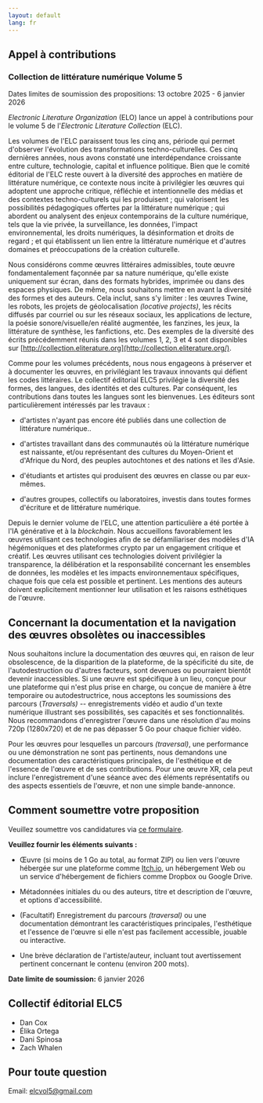 ```yaml
---
layout: default
lang: fr
---
```


## Appel à contributions

### Collection de littérature numérique Volume 5

Dates limites de soumission des propositions: 13 octobre 2025 - 6
janvier 2026

*Electronic Literature Organization* (ELO) lance un appel à
contributions pour le volume 5 de l'*Electronic Literature Collection*
(ELC).

Les volumes de l'ELC paraissent tous les cinq ans, période qui permet
d\'observer l\'évolution des transformations techno-culturelles. Ces
cinq dernières années, nous avons constaté une interdépendance
croissante entre culture, technologie, capital et influence politique.
Bien que le comité éditorial de l'ELC reste ouvert à la diversité des
approches en matière de littérature numérique, ce contexte nous incite à
privilégier les œuvres qui adoptent une approche critique, réfléchie et
intentionnelle des médias et des contextes techno-culturels qui les
produisent ; qui valorisent les possibilités pédagogiques offertes par
la littérature numérique ; qui abordent ou analysent des enjeux
contemporains de la culture numérique, tels que la vie privée, la
surveillance, les données, l\'impact environnemental, les droits
numériques, la désinformation et droits de regard ; et qui établissent
un lien entre la littérature numérique et d\'autres domaines et
préoccupations de la création culturelle.

Nous considérons comme œuvres littéraires admissibles, toute œuvre
fondamentalement façonnée par sa nature numérique, qu\'elle existe
uniquement sur écran, dans des formats hybrides, imprimée ou dans des
espaces physiques. De même, nous souhaitons mettre en avant la diversité
des formes et des auteurs. Cela inclut, sans s\'y limiter : les œuvres
Twine, les robots, les projets de géolocalisation *(locative projects)*,
les récits diffusés par courriel ou sur les réseaux sociaux, les
applications de lecture, la poésie sonore/visuelle/en réalité augmentée,
les fanzines, les jeux, la littérature de synthèse, les fanfictions,
etc. Des exemples de la diversité des écrits précédemment réunis dans
les volumes 1, 2, 3 et 4 sont disponibles sur
[http://collection.eliterature.org](http://collection.eliterature.org/).

Comme pour les volumes précédents, nous nous engageons à préserver et à
documenter les œuvres, en privilégiant les travaux innovants qui défient
les codes littéraires. Le collectif éditorial ELC5 privilégie la
diversité des formes, des langues, des identités et des cultures. Par
conséquent, les contributions dans toutes les langues sont les
bienvenues. Les éditeurs sont particulièrement intéressés par les
travaux :

- d'artistes n\'ayant pas encore été publiés dans une collection de littérature numérique..

- d'artistes travaillant dans des communautés où la littérature numérique est naissante, et/ou représentant des cultures du Moyen-Orient et d\'Afrique du Nord, des peuples autochtones et des nations et îles d\'Asie.

- d'étudiants et artistes qui produisent des œuvres en classe ou par eux-mêmes.

- d'autres groupes, collectifs ou laboratoires, investis dans toutes formes d\'écriture et de littérature numérique.

Depuis le dernier volume de l\'ELC, une attention particulière a été
portée à l\'IA générative et à la *blockchain*. Nous accueillons
favorablement les œuvres utilisant ces technologies afin de se
défamiliariser des modèles d\'IA hégémoniques et des plateformes crypto
par un engagement critique et créatif. Les œuvres utilisant ces
technologies doivent privilégier la transparence, la délibération et la
responsabilité concernant les ensembles de données, les modèles et les
impacts environnementaux spécifiques, chaque fois que cela est possible
et pertinent. Les mentions des auteurs doivent explicitement mentionner
leur utilisation et les raisons esthétiques de l\'œuvre.

## **Concernant la documentation et la navigation des œuvres obsolètes ou inaccessibles**

Nous souhaitons inclure la documentation des œuvres qui, en raison de
leur obsolescence, de la disparition de la plateforme, de la spécificité
du site, de l\'autodestruction ou d\'autres facteurs, sont devenues ou
pourraient bientôt devenir inaccessibles. Si une œuvre est spécifique à
un lieu, conçue pour une plateforme qui n\'est plus prise en charge, ou
conçue de manière à être temporaire ou autodestructrice, nous acceptons
les soumissions des parcours (*Traversals)* -- enregistrements vidéo et
audio d\'un texte numérique illustrant ses possibilités, ses capacités
et ses fonctionnalités. Nous recommandons d\'enregistrer l\'œuvre dans
une résolution d\'au moins 720p (1280x720) et de ne pas dépasser 5 Go
pour chaque fichier vidéo.

Pour les œuvres pour lesquelles un parcours *(traversal)*, une
performance ou une démonstration ne sont pas pertinents, nous demandons
une documentation des caractéristiques principales, de l\'esthétique et
de l\'essence de l\'œuvre et de ses contributions. Pour une œuvre XR,
cela peut inclure l\'enregistrement d\'une séance avec des éléments
représentatifs ou des aspects essentiels de l\'œuvre, et non une simple
bande-annonce.

## Comment soumettre votre proposition

Veuillez soumettre vos candidatures via [ce formulaire](https://forms.gle/Ftir1rj4NBoBBNJJA).

**Veuillez fournir les éléments suivants :**

- Œuvre (si moins de 1 Go au total, au format ZIP) ou lien vers l'œuvre hébergée sur une plateforme comme [Itch.io](http://itch.io), un hébergement Web ou un service d'hébergement de fichiers comme Dropbox ou Google Drive.

- Métadonnées initiales du ou des auteurs, titre et description de l'œuvre, et options d'accessibilité.

- (Facultatif) Enregistrement du parcours *(traversal)* ou une documentation démontrant les caractéristiques principales, l'esthétique et l'essence de l'œuvre si elle n'est pas facilement accessible, jouable ou interactive.

- Une brève déclaration de l'artiste/auteur, incluant tout avertissement pertinent concernant le contenu (environ 200 mots).

**Date limite de soumission:** 6 janvier 2026

## Collectif éditorial ELC5

- Dan Cox
- Élika Ortega
- Dani Spinosa
- Zach Whalen

## Pour toute question

Email: [elcvol5@gmail.com](mailto:elcvol5@gmail.com)
